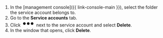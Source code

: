 1. In the [management console]({{ link-console-main }}), select the folder the service account belongs to.
2. Go to the **Service accounts** tab.
3. Click ![image](../../_assets/options.svg) next to the service account and select **Delete**.
4. In the window that opens, click **Delete**.

